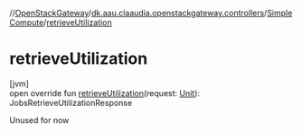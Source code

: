 //[OpenStackGateway](../../../index.md)/[dk.aau.claaudia.openstackgateway.controllers](../index.md)/[SimpleCompute](index.md)/[retrieveUtilization](retrieve-utilization.md)

# retrieveUtilization

[jvm]\
open override fun [retrieveUtilization](retrieve-utilization.md)(request: [Unit](https://kotlinlang.org/api/latest/jvm/stdlib/kotlin/-unit/index.html)): JobsRetrieveUtilizationResponse

Unused for now
